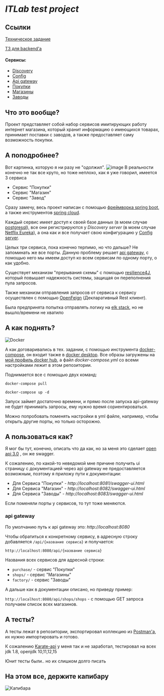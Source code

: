 # *ITLab test project*
## Ссылки
[Техническое задание](https://github.com/RTUITLab/Recruit)

[ТЗ для backend'a](https://github.com/RTUITLab/Recruit/blob/master/requirements/back/README.md)

#### Сервисы:

* [Discovery](https://github.com/red-bird/EurekaServer)
* [Config](https://github.com/red-bird/ConfigServer)
* [Api gateway](https://github.com/red-bird/api-gateway)
* [Покупки](https://github.com/red-bird/PurchaseServer)
* [Магазины](https://github.com/red-bird/shops-service)
* [Заводы](https://github.com/red-bird/factory-service)

## Что это вообще?
Проект представляет собой набор сервисов имитирующих работу интернет магазина, который хранит информацию о имеющихся товарах,
принимает поставки с заводов, а также предоставляет саму возможность покупки.

## А поподробнее?
Вот картинка, которую я ни разу не "одолжил".
![image](https://spring.io/images/diagram-microservices-dark-4a2e5817aac093437f4f3b3a5be8be88.svg)
В реальности конечно не так все круто, но тоже неплохо, как я уже говорил, имеется 3 сервиса
* Сервис "Покупки"
* Сервис "Магазин"
* Сервис "Завод"

Сразу замечу, весь проект написан с помощью [фреймворка spring boot](https://spring.io/projects/spring-boot), 
а также инструментов [spring cloud](https://spring.io/projects/spring-cloud).

Каждый сервис имеет доступ к своей базе данных (в моем случае [postgresql](https://hub.docker.com/_/postgres)), все они 
регистрируются у *Discovery server* (в моем случае [Netflix Eureka](https://mvnrepository.com/artifact/org.springframework.cloud/spring-cloud-starter-netflix-eureka-server)), 
а она как и все получает свою конфигурацию у [Config server](https://mvnrepository.com/artifact/org.springframework.cloud/spring-cloud-config-server).

Целых три сервиса, пока конечно терпимо, но что дальше? Не запоминать же все порты. Данную проблему решает 
[api gateway](https://mvnrepository.com/artifact/org.springframework.cloud/spring-cloud-starter-gateway),
с помощью него мы имеем доступ ко всем сервисам по одному порту, о как удобно.

Существует механизм "прерывания схемы" с помощью [resilience4J](https://docs.spring.io/spring-cloud-circuitbreaker/docs/current/reference/html/),
 который повышает надежность системы, защищая он переполнения пула запросов.
  
  Также механизм отправления запросов от сервиса к сервису
 осуществлен с помощью [OpenFeign](https://spring.io/projects/spring-cloud-openfeign) (Декларативный Rest клиент).
 
 Была предпринята попытка отправлять логику на [elk stack](https://www.elastic.co/what-is/elk-stack), но не вышло/времени не хватило

## А как поднять?
![Docker](https://upload.wikimedia.org/wikipedia/commons/thumb/4/4e/Docker_%28container_engine%29_logo.svg/220px-Docker_%28container_engine%29_logo.svg.png)

А как договаривались в тех. задании, с помощью инструмента [docker-compose](https://docs.docker.com/compose/),
 он входит также в [docker desktop](https://www.docker.com/products/docker-desktop). Все образы загружены на [мой профиль
 docker hub](https://hub.docker.com/u/redbird127), а файл *docker-compose.yml* со всеми настройками лежит в этом репозитории.
 
 Поднимается все с помощью двух команд:
 
 `docker-compose pull`
 
 `docker-compose up -d`
 
 Запуск займет достаточно времени, и прямо после запуска api-gateway не будет принимать запросы, ему нужно время сориентироваться.
 
 Можно попробовать поменять настройки в yml файле, например, чтобы открыть другие порты, но только осторожно.
 
 ## А пользоваться как?
 Я мог бы тут, конечно, описать что да как, но за меня это сделает [open api 3.0](https://swagger.io/blog/news/whats-new-in-openapi-3-0/)
 , он же swagger.
 
 К сожалению, по какой-то неведомой мне причине получить ui страницу с документацией через api gateway не предоставляется возможным,
 поэтому я приложу пути к документации:
  * Для Сервиса "Покупки" - *http://localhost:8081/swagger-ui.html*
  * Для Сервиса "Магазин" - *http://localhost:8082/swagger-ui.html*
  * Для Сервиса "Заводы" - *http://localhost:8083/swagger-ui.html*
  
  Если поменяли порты у сервисов, то тут тоже меняются.
  
 ### api gateway
 По умолчанию путь к api gateway это:
 *http://localhost:8080*
 
 Чтобы обратиться к конкретному сервису, в адресную строку добавляется `/api/{название сервиса}` и получается:
 
 `http://localhost:8080/api/{название сервиса}`
 
 Названия всех сервисов для адресной строки:
 * `purchase/` - сервис "Покупки"
 * `shops/` - сервис "Магазины"
 * `factory/` - сервис "Заводы"
 
 А дальше как в документации описано, но приведу пример:
 
 `http://localhost:8080/api/shops/shops` - с помощью GET запроса получаем список всех магазинов.
 
 ## А тесты?
 А тесты лежат в репозитории, экспортировал коллекцию из [Postman'a](https://www.postman.com/), их нужно импортировать и готово.
 
 К сожалению [Karate-api](https://github.com/intuit/karate) у меня так и не заработал, тестировал на всех jdk 1.8, 
 openjdk 10,11,12,15
 
 Юнит тесты были.. но их слишком долго писать
 
 ## На этом все, держите капибару
 ![Капибара](https://external-content.duckduckgo.com/iu/?u=https%3A%2F%2Fkapibara.com.ua%2Fimage%2Fcatalog%2Fverstka%2Fvodosvinka-ili-kapibara-900x500.jpg&f=1&nofb=1)
